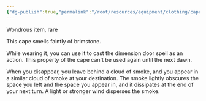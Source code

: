 ```yaml
---
{"dg-publish":true,"permalink":"/root/resources/equipment/clothing/cape-of-the-mountebank/"}
---
```


Wondrous item, rare 

This cape smells faintly of brimstone. 

While wearing it, you can use it to cast the dimension door spell as an action. This property of the cape can't be used again until the next dawn. 

When you disappear, you leave behind a cloud of smoke, and you appear in a similar cloud of smoke at your destination. The smoke lightly obscures the space you left and the space you appear in, and it dissipates at the end of your next turn. A light or stronger wind disperses the smoke.